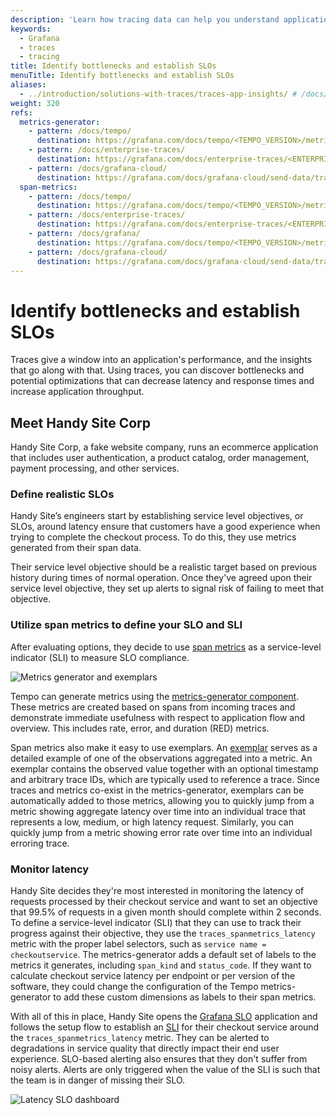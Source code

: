 ```yaml
---
description: 'Learn how tracing data can help you understand application insights and performance as well as triaging issues in your services and applications.'
keywords:
  - Grafana
  - traces
  - tracing
title: Identify bottlenecks and establish SLOs
menuTitle: Identify bottlenecks and establish SLOs
aliases:
  - ../introduction/solutions-with-traces/traces-app-insights/ # /docs/tempo/<TEMPO_VERSION>/introduction/solutions-with-traces/traces-app-insights/
weight: 320
refs:
  metrics-generator:
    - pattern: /docs/tempo/
      destination: https://grafana.com/docs/tempo/<TEMPO_VERSION>/metrics-from-traces/metrics-generator/
    - pattern: /docs/enterprise-traces/
      destination: https://grafana.com/docs/enterprise-traces/<ENTERPRISE_TRACES_VERSION>/metrics-generator/
    - pattern: /docs/grafana-cloud/
      destination: https://grafana.com/docs/grafana-cloud/send-data/traces/metrics-generator/
  span-metrics:
    - pattern: /docs/tempo/
      destination: https://grafana.com/docs/tempo/<TEMPO_VERSION>/metrics-from-traces/span-metrics/
    - pattern: /docs/enterprise-traces/
      destination: https://grafana.com/docs/enterprise-traces/<ENTERPRISE_TRACES_VERSION>/span-metrics/
    - pattern: /docs/grafana/
      destination: https://grafana.com/docs/tempo/<TEMPO_VERSION>/metrics-from-traces/span-metrics/
    - pattern: /docs/grafana-cloud/
      destination: https://grafana.com/docs/grafana-cloud/send-data/traces/metrics-generator/
---
```


# Identify bottlenecks and establish SLOs

Traces give a window into an application's performance, and the insights that go along with that. Using traces, you can discover bottlenecks and potential optimizations that can decrease latency and response times and increase application throughput.

## Meet Handy Site Corp

Handy Site Corp, a fake website company, runs an ecommerce application that includes user authentication, a product catalog, order management, payment processing, and other services.

### Define realistic SLOs

<!-- vale Grafana.Acronyms = NO -->

Handy Site’s engineers start by establishing service level objectives, or SLOs, around latency ensure that customers have a good experience when trying to complete the checkout process.
To do this, they use metrics generated from their span data.

Their service level objective should be a realistic target based on previous history during times of normal operation.
Once they've agreed upon their service level objective, they set up alerts to signal risk of failing to meet that objective.

### Utilize span metrics to define your SLO and SLI

After evaluating options, they decide to use [span metrics](ref:span-metrics) as a service-level indicator (SLI) to measure SLO compliance.

![Metrics generator and exemplars](/media/docs/tempo/intro/traces-metrics-gen-exemplars.png)

Tempo can generate metrics using the [metrics-generator component](ref:metrics-generator).
These metrics are created based on spans from incoming traces and demonstrate immediate usefulness with respect to application flow and overview.
This includes rate, error, and duration (RED) metrics.

Span metrics also make it easy to use exemplars.
An [exemplar](https://grafana.com/docs/grafana/<GRAFANA_VERSION>/basics/exemplars/) serves as a detailed example of one of the observations aggregated into a metric. An exemplar contains the observed value together with an optional timestamp and arbitrary trace IDs, which are typically used to reference a trace.
Since traces and metrics co-exist in the metrics-generator, exemplars can be automatically added to those metrics, allowing you to quickly jump from a metric showing aggregate latency over time into an individual trace that represents a low, medium, or high latency request. Similarly, you can quickly jump from a metric showing error rate over time into an individual erroring trace.

### Monitor latency

Handy Site decides they're most interested in monitoring the latency of requests processed by their checkout service and want to set an objective that 99.5% of requests in a given month should complete within 2 seconds.
To define a service-level indicator (SLI) that they can use to track their progress against their objective, they use the `traces_spanmetrics_latency` metric with the proper label selectors, such as `service name = checkoutservice`.
The metrics-generator adds a default set of labels to the metrics it generates, including `span_kind` and `status_code`.
If they want to calculate checkout service latency per endpoint or per version of the software, they could change the configuration of the Tempo metrics-generator to add these custom dimensions as labels to their span metrics.

With all of this in place, Handy Site opens the [Grafana SLO](https://grafana.com/docs/grafana-cloud/alerting-and-irm/slo/) application and follows the setup flow to establish an [SLI](https://grafana.com/docs/grafana-cloud/alerting-and-irm/slo/create/) for their checkout service around the `traces_spanmetrics_latency` metric.
They can be alerted to degradations in service quality that directly impact their end user experience.
SLO-based alerting also ensures that they don't suffer from noisy alerts.
Alerts are only triggered when the value of the SLI is such that the team is in danger of missing their SLO.

![Latency SLO dashboard](/media/docs/tempo/intro/traces-metrics-gen-SLO.png)

<!-- vale Grafana.Acronyms = YES-->
